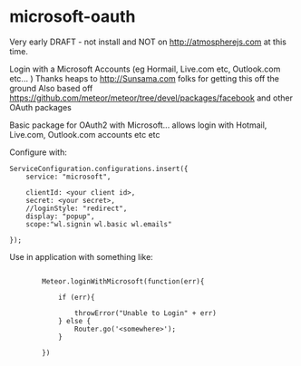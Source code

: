 # microsoft-oauth

Very early DRAFT - not install and NOT on http://atmospherejs.com at this time.

Login with a Microsoft Accounts (eg Hormail, Live.com etc, Outlook.com etc... )
Thanks heaps to http://Sunsama.com folks for getting this off the ground
Also based off https://github.com/meteor/meteor/tree/devel/packages/facebook and other OAuth packages

Basic package for OAuth2 with Microsoft... allows login with Hotmail, Live.com, Outlook.com accounts etc etc

Configure with:
```
ServiceConfiguration.configurations.insert({
    service: "microsoft",
   
    clientId: <your client id>,
    secret: <your secret>,
    //loginStyle: "redirect",
    display: "popup",
    scope:"wl.signin wl.basic wl.emails"

});
```
Use in application with something like:

```

        Meteor.loginWithMicrosoft(function(err){

            if (err){

                throwError("Unable to Login" + err)
            } else {
                Router.go('<somewhere>');
            }

        })
```


